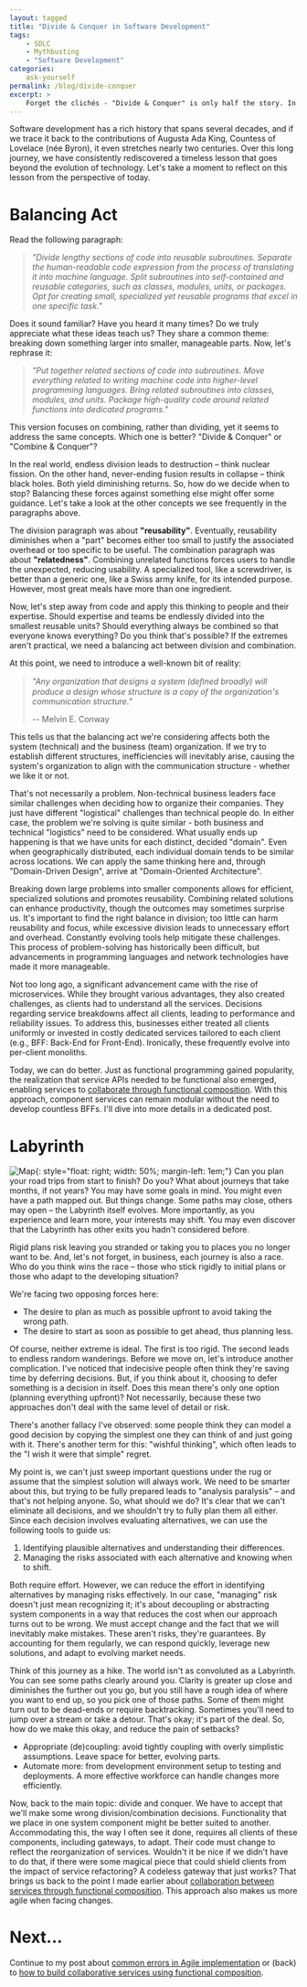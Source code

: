 ```yaml
---
layout: tagged
title: "Divide & Conquer in Software Development"
tags:
    - SDLC
    - Mythbusting 
    - "Software Development"
categories:
    ask-yourself
permalink: /blog/divide-conquer
excerpt: >
    Forget the clichés - "Divide & Conquer" is only half the story. In this post, I challenge the blind faith in endlessly splitting everything into smaller parts and argue for a balanced, thoughtful approach that combines division and cohesion in software and teams. By exploring real-world consequences, I'll confront the myths and limitations of endless division, exposing how blindly following this mantra can lead to overengineering and missed opportunities. Instead, I'll show you how functional composition, smarter abstractions, and practical strategies can help you navigate complexity, adapt to change, and thrive without losing agility. Whether it's microservices, team structures, or system design, this is a call to rethink how we build, organize, and evolve - stripping away the hype and focusing on what truly works.
---
```


Software development has a rich history that spans several decades, and if we trace it back to the contributions of Augusta Ada King, Countess of Lovelace (née Byron), it even stretches nearly two centuries. Over this long journey, we have consistently rediscovered a timeless lesson that goes beyond the evolution of technology. Let's take a moment to reflect on this lesson from the perspective of today.


# Balancing Act

Read the following paragraph:

> *"Divide lengthy sections of code into reusable subroutines. Separate the human-readable code expression from the process of translating it into machine language. Split subroutines into self-contained and reusable categories, such as classes, modules, units, or packages. Opt for creating small, specialized yet reusable programs that excel in one specific task."*

Does it sound familiar? Have you heard it many times? Do we truly appreciate what these ideas teach us? They share a common theme: breaking down something larger into smaller, manageable parts. Now, let's rephrase it:

> *"Put together related sections of code into subroutines. Move everything related to writing machine code into higher-level programming languages. Bring related subroutines into classes, modules, and units. Package high-quality code around related functions into dedicated programs."*

This version focuses on combining, rather than dividing, yet it seems to address the same concepts. Which one is better? "Divide & Conquer" or "Combine & Conquer"?

In the real world, endless division leads to destruction – think nuclear fission. On the other hand, never-ending fusion results in collapse – think black holes. Both yield diminishing returns. So, how do we decide when to stop? Balancing these forces against something else might offer some guidance. Let's take a look at the other concepts we see frequently in the paragraphs above.

The division paragraph was about **"reusability"**. Eventually, reusability diminishes when a "part" becomes either too small to justify the associated overhead or too specific to be useful. The combination paragraph was about **"relatedness"**. Combining unrelated functions forces users to handle the unexpected, reducing usability. A specialized tool, like a screwdriver, is better than a generic one, like a Swiss army knife, for its intended purpose. However, most great meals have more than one ingredient.

Now, let's step away from code and apply this thinking to people and their expertise. Should expertise and teams be endlessly divided into the smallest reusable units? Should everything always be combined so that everyone knows everything? Do you think that's possible? If the extremes aren't practical, we need a balancing act between division and combination.

At this point, we need to introduce a well-known bit of reality:

> *"Any organization that designs a system (deﬁned broadly) will produce a design whose structure is a copy of the organization's communication structure."*
>
> -- Melvin E. Conway

This tells us that the balancing act we're considering affects both the system (technical) and the business (team) organization. If we try to establish different structures, inefficiencies will inevitably arise, causing the system's organization to align with the communication structure - whether we like it or not.

That's not necessarily a problem. Non-technical business leaders face similar challenges when deciding how to organize their companies. They just have different "logistical" challenges than technical people do. In either case, the problem we're solving is quite similar - both business and technical "logistics" need to be considered. What usually ends up happening is that we have units for each distinct, decided "domain". Even when geographically distributed, each individual domain tends to be similar across locations. We can apply the same thinking here and, through "Domain-Driven Design", arrive at "Domain-Oriented Architecture".

Breaking down large problems into smaller components allows for efficient, specialized solutions and promotes reusability. Combining related solutions can enhance productivity, though the outcomes may sometimes surprise us. It's important to find the right balance in division; too little can harm reusability and focus, while excessive division leads to unnecessary effort and overhead. Constantly evolving tools help mitigate these challenges. This process of problem-solving has historically been difficult, but advancements in programming languages and network technologies have made it more manageable.

Not too long ago, a significant advancement came with the rise of microservices. While they brought various advantages, they also created challenges, as clients had to understand all the services. Decisions regarding service breakdowns affect all clients, leading to performance and reliability issues. To address this, businesses either treated all clients uniformly or invested in costly dedicated services tailored to each client (e.g., BFF: Back-End for Front-End). Ironically, these frequently evolve into per-client monoliths.

Today, we can do better. Just as functional programming gained popularity, the realization that service APIs needed to be functional also emerged, enabling services to [collaborate through functional composition](functional-composition). With this approach, component services can remain modular without the need to develop countless BFFs. I'll dive into more details in a dedicated post.


# Labyrinth

![Map](/assets/divide-conquer/labyrinth-2.png){: style="float: right; width: 50%; margin-left: 1em;"}
Can you plan your road trips from start to finish? Do you? What about journeys that take months, if not years? You may have some goals in mind. You might even have a path mapped out. But things change. Some paths may close, others may open – the Labyrinth itself evolves. More importantly, as you experience and learn more, your interests may shift. You may even discover that the Labyrinth has other exits you hadn't considered before.

Rigid plans risk leaving you stranded or taking you to places you no longer want to be. And, let's not forget, in business, each journey is also a race. Who do you think wins the race – those who stick rigidly to initial plans or those who adapt to the developing situation?

We're facing two opposing forces here:

- The desire to plan as much as possible upfront to avoid taking the wrong path.
- The desire to start as soon as possible to get ahead, thus planning less.

Of course, neither extreme is ideal. The first is too rigid. The second leads to endless random wanderings. Before we move on, let's introduce another complication. I've noticed that indecisive people often think they're saving time by deferring decisions. But, if you think about it, choosing to defer something is a decision in itself. Does this mean there's only one option (planning everything upfront)? Not necessarily, because these two approaches don't deal with the same level of detail or risk.

There's another fallacy I've observed: some people think they can model a good decision by copying the simplest one they can think of and just going with it. There's another term for this: "wishful thinking", which often leads to the "I wish it were that simple" regret.

My point is, we can't just sweep important questions under the rug or assume that the simplest solution will always work. We need to be smarter about this, but trying to be fully prepared leads to "analysis paralysis" – and that's not helping anyone. So, what should we do? It's clear that we can't eliminate all decisions, and we shouldn't try to fully plan them all either. Since each decision involves evaluating alternatives, we can use the following tools to guide us:

1. Identifying plausible alternatives and understanding their differences.
2. Managing the risks associated with each alternative and knowing when to shift.

Both require effort. However, we can reduce the effort in identifying alternatives by managing risks effectively. In our case, "managing" risk doesn't just mean recognizing it; it's about decoupling or abstracting system components in a way that reduces the cost when our approach turns out to be wrong. We must accept change and the fact that we will inevitably make mistakes. These aren't risks, they're guarantees. By accounting for them regularly, we can respond quickly, leverage new solutions, and adapt to evolving market needs.

Think of this journey as a hike. The world isn't as convoluted as a Labyrinth. You can see some paths clearly around you. Clarity is greater up close and diminishes the further out you go, but you still have a rough idea of where you want to end up, so you pick one of those paths. Some of them might turn out to be dead-ends or require backtracking. Sometimes you'll need to jump over a stream or take a detour. That's okay; it's part of the deal. So, how do we make this okay, and reduce the pain of setbacks?

- Appropriate (de)coupling: avoid tightly coupling with overly simplistic assumptions. Leave space for better, evolving parts.
- Automate more: from development environment setup to testing and deployments. A more effective workforce can handle changes more efficiently.

Now, back to the main topic: divide and conquer. We have to accept that we'll make some wrong division/combination decisions. Functionality that we place in one system component might be better suited to another. Accommodating this, the way I often see it done, requires all clients of these components, including gateways, to adapt. Their code must change to reflect the reorganization of services. Wouldn't it be nice if we didn't have to do that, if there were some magical piece that could shield clients from the impact of service refactoring? A codeless gateway that just works? That brings us back to the point I made earlier about [collaboration between services through functional composition](functional-composition). This approach also makes us more agile when facing changes.


# Next...

Continue to my post about [common errors in Agile implementation](myths-in-agile) or 
(back) to [how to build collaborative services using functional composition](functional-composition).
